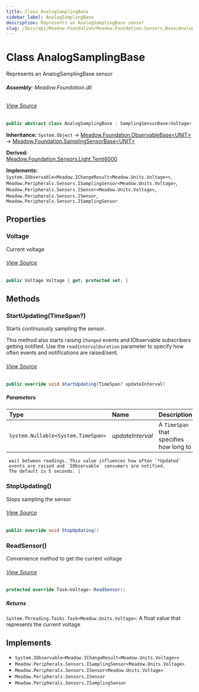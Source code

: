 ```yaml
---
title: Class AnalogSamplingBase
sidebar_label: AnalogSamplingBase
description: Represents an AnalogSamplingBase sensor
slug: /docs/api/Meadow.Foundation/Meadow.Foundation.Sensors.Base/AnalogSamplingBase
---
```

# Class AnalogSamplingBase
Represents an AnalogSamplingBase sensor

###### **Assembly**: Meadow.Foundation.dll
###### [View Source](https://github.com/WildernessLabs/Meadow.Foundation.git/blob/develop/Source/Meadow.Foundation.Core/Sensors/Base/AnalogSamplingBase.cs#L11)
```csharp title="Declaration"
public abstract class AnalogSamplingBase : SamplingSensorBase<Voltage>, IObservable<IChangeResult<Voltage>>, ISamplingSensor<Voltage>, ISensor<Voltage>, ISensor, ISamplingSensor
```
**Inheritance:** `System.Object` -> [Meadow.Foundation.ObservableBase&lt;UNIT&gt;](../Meadow.Foundation/ObservableBase`UNIT`) -> [Meadow.Foundation.SamplingSensorBase&lt;UNIT&gt;](../Meadow.Foundation/SamplingSensorBase`UNIT`)

**Derived:**  
[Meadow.Foundation.Sensors.Light.Temt6000](../Meadow.Foundation.Sensors.Light/Temt6000)

**Implements:**  
`System.IObservable<Meadow.IChangeResult<Meadow.Units.Voltage>>`, `Meadow.Peripherals.Sensors.ISamplingSensor<Meadow.Units.Voltage>`, `Meadow.Peripherals.Sensors.ISensor<Meadow.Units.Voltage>`, `Meadow.Peripherals.Sensors.ISensor`, `Meadow.Peripherals.Sensors.ISamplingSensor`

## Properties
### Voltage
Current voltage
###### [View Source](https://github.com/WildernessLabs/Meadow.Foundation.git/blob/develop/Source/Meadow.Foundation.Core/Sensors/Base/AnalogSamplingBase.cs#L21)
```csharp title="Declaration"
public Voltage Voltage { get; protected set; }
```
## Methods
### StartUpdating(TimeSpan?)
Starts continuously sampling the sensor.

This method also starts raising `Changed` events and IObservable
subscribers getting notified. Use the `readIntervalDuration` parameter
to specify how often events and notifications are raised/sent.
###### [View Source](https://github.com/WildernessLabs/Meadow.Foundation.git/blob/develop/Source/Meadow.Foundation.Core/Sensors/Base/AnalogSamplingBase.cs#L70)
```csharp title="Declaration"
public override void StartUpdating(TimeSpan? updateInterval)
```

##### Parameters

| Type | Name | Description |
|:--- |:--- |:--- |
| `System.Nullable<System.TimeSpan>` | *updateInterval* | A `TimeSpan` that specifies how long to
     wait between readings. This value influences how often `*Updated`
     events are raised and `IObservable` consumers are notified.
     The default is 5 seconds. |

### StopUpdating()
Stops sampling the sensor
###### [View Source](https://github.com/WildernessLabs/Meadow.Foundation.git/blob/develop/Source/Meadow.Foundation.Core/Sensors/Base/AnalogSamplingBase.cs#L83)
```csharp title="Declaration"
public override void StopUpdating()
```
### ReadSensor()
Convenience method to get the current voltage
###### [View Source](https://github.com/WildernessLabs/Meadow.Foundation.git/blob/develop/Source/Meadow.Foundation.Core/Sensors/Base/AnalogSamplingBase.cs#L97)
```csharp title="Declaration"
protected override Task<Voltage> ReadSensor()
```

##### Returns

`System.Threading.Tasks.Task<Meadow.Units.Voltage>`: A float value that represents the current voltage
## Implements

* `System.IObservable<Meadow.IChangeResult<Meadow.Units.Voltage>>`
* `Meadow.Peripherals.Sensors.ISamplingSensor<Meadow.Units.Voltage>`
* `Meadow.Peripherals.Sensors.ISensor<Meadow.Units.Voltage>`
* `Meadow.Peripherals.Sensors.ISensor`
* `Meadow.Peripherals.Sensors.ISamplingSensor`
